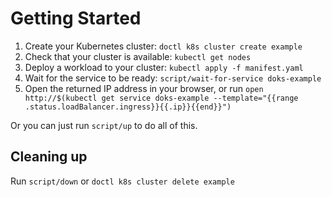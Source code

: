 # Getting Started

 1. Create your Kubernetes cluster: `doctl k8s cluster create example`
 1. Check that your cluster is available: `kubectl get nodes`
 1. Deploy a workload to your cluster: `kubectl apply -f manifest.yaml`
 1. Wait for the service to be ready: `script/wait-for-service doks-example`
 1. Open the returned IP address in your browser, or run `open http://$(kubectl get service doks-example --template="{{range .status.loadBalancer.ingress}}{{.ip}}{{end}}")`

Or you can just run `script/up` to do all of this.

## Cleaning up

Run `script/down` or `doctl k8s cluster delete example`